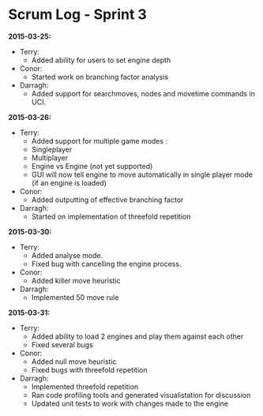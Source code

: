 Scrum Log - Sprint 3
====================

**2015-03-25:**
* Terry:
  * Added ability for users to set engine depth
* Conor:
  * Started work on branching factor analysis
* Darragh:
  * Added support for searchmoves, nodes and movetime commands in UCI.

**2015-03-26:**
* Terry:
  * Added support for multiple game modes : 
   * Singleplayer
   * Multiplayer
   * Engine vs Engine (not yet supported)
  * GUI will now tell engine to move automatically in single player mode (if an engine is loaded)
* Conor:
  * Added outputting of effective branching factor
* Darragh:
  * Started on implementation of threefold repetition
 
**2015-03-30:**
* Terry:
  * Added analyse mode.
  * Fixed bug with cancelling the engine process.
* Conor:
  * Added killer move heuristic
* Darragh:
  * Implemented 50 move rule

**2015-03-31:**
* Terry:
  * Added ability to load 2 engines and play them against each other
  * Fixed several bugs
* Conor:
  * Added null move heuristic
  * Fixed bugs with threefold repetition
* Darragh:
  * Implemented threefold repetition
  * Ran code profiling tools and generated visualistation for discussion
  * Updated unit tests to work with changes made to the engine
